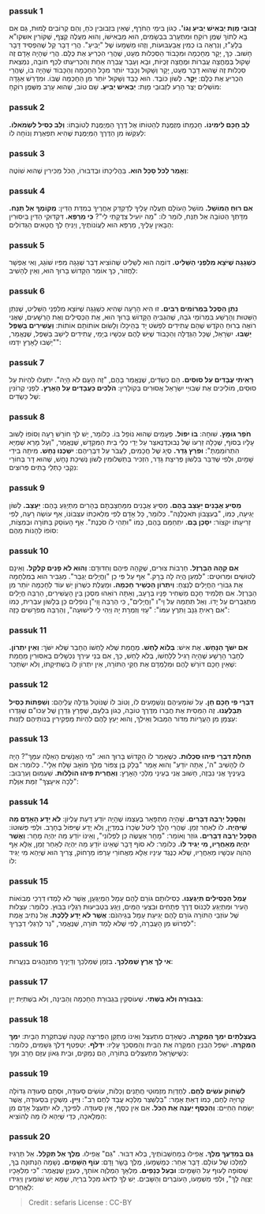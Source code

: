 
### passuk 1
<b>זְבוּבֵי מָוֶת יַבְאִישׁ יַבִּיעַ וְגוֹ'.</b> כְּגוֹן בִּימֵי הַחֹרֶף, שֶׁאֵין בִּזְבוּבִין כֹּחַ, וְהֵם קְרוֹבִים לָמוּת, גַּם אִם בָּא לְתוֹךְ שֶׁמֶן רוֹקֵחַ וּמִתְעָרֵב בִּבְשָׂמִים, הוּא מַבְאִישׁוֹ, וְהוּא מַעֲלֶה קֶצֶף, שֶׁקּוֹרִין אשקו"א בְלַעַ"ז, וְנִרְאֶה בוֹ כְמִין אֲבַעְבּוּעוֹת, וְזֶהוּ מַשְׁמָעוֹ שֶׁל "יַבִּיעַ". הֲרֵי דָבָר קַל שֶׁהִפְסִיד דָּבָר חָשׁוּב. כַּךְ, יָקָר מֵחָכְמָה וּמִכָּבוֹד הַסִּכְלוּת מְעָט, שֶׁהֲרֵי הִכְרִיעַ אֶת כֻּלָּם. הֲרֵי שֶׁהָיָה אָדָם זֶה שָׁקוּל בְּמֶחֱצָה עֲבֵרוֹת וּמֶחֱצָה זְכֻיּוֹת, וּבָא וְעָבַר עֲבֵרָה אַחַת וְהִכְרִיעַתּוּ לְכַף חוֹבָה, נִמְצֵאת סִכְלוּת זֶה שֶׁהוּא דָבָר מֻעָט, יָקָר וְשָׁקוּל וְכָבֵד יוֹתֵר מִכָּל הַחָכְמָה וְהַכָּבוֹד שֶׁהָיָה בוֹ, שֶׁהֲרֵי הִכְרִיעַ אֶת כֻּלָּם: 
<b>יָקָר.</b> לְשׁוֹן כּוֹבֶד. הוּא כָבֵד וְשָׁקוּל יוֹתֵר מִן הַחָכְמָה שֶׁבּוֹ. וּמִדְרַשׁ אַגָּדָה מוֹשְׁלִים יֵצֶר הָרַע לִזְבוּבֵי מָוֶת:
<b>יַבְאִישׁ יַבִּיעַ.</b> שֵׁם טוֹב, שֶׁהוּא עָרֵב מִשֶּׁמֶן רוֹקֵחַ: 

### passuk 2
<b>לֵב חָכָם לִימִינוֹ.</b> חָכְמָתוֹ מְזֻמֶּנֶת לְהַטּוֹתוֹ אֶל דֶּרֶךְ הַמְּיֻמֶּנֶת לְטוֹבָתוֹ:
<b>וְלֵב כְּסִיל לִשְׂמֹאלוֹ.</b> לְעַקְּשׁוֹ מִן הַדֶּרֶךְ הַמְּיֻמֶּנֶת שֶׁהִיא תִפְאֶרֶת וְנוֹחָה לוֹ:

### passuk 3
<b>וְאָמַר לַכֹּל סָכָל הוּא.</b> בַּהֲלִיכָתוֹ וּבְדִבּוּרוֹ, הַכֹּל מַכִּירִין שֶׁהוּא שׁוֹטֶה: 

### passuk 4
<b>אִם רוּחַ הַמּוֹשֵׁל.</b> מוֹשֵׁל הָעוֹלָם תַּעֲלֶה עָלֶיךָ לְדַקְדֵּק אַחֲרֶיךָ בְמִדַּת הַדִּין:
<b>מְקוֹמְךָ אַל תַּנַּח.</b> מִדָּתְךָ הַטּוֹבָה אַל תַּנַּח, לוֹמַר לוֹ: "מַה יוֹעִיל צִדְקָתִי לִי"? 
<b>כִּי מַרְפֵּא.</b> דִּקְדּוּקֵי הַדִּין בְּיִסּוּרִין הַבָּאִין עָלֶיךָ, מַרְפֵּא הוּא לַעֲוֹנוֹתֶיךָ, וְיַנִּיחַ לְךָ חֲטָאִים הַגְּדוֹלִים: 

### passuk 5
<b>כִּשְׁגָגָה שֶׁיֹּצָא מִלִּפְנֵי הַשַּׁלִּיט.</b> דּוֹמֶה הוּא לְשַׁלִּיט שֶׁהוֹצִיא דְבַר שְׁגָגָה מִפִּיו שׁוֹגֵג, וְאִי אֶפְשָׁר לַחֲזוֹר, כַּךְ אוֹמֵר הַקָּדוֹשׁ בָּרוּךְ הוּא, וְאֵין לְהָשִׁיב: 

### passuk 6
<b>נִתַּן הַסֶּכֶל בַּמְּרוֹמִים רַבִּים.</b> זוּ הִיא הָרָעָה שֶׁהִיא כִּשְׁגָגָה שֶׁיּוֹצָא מִלִּפְנֵי הַשַּׁלִּיט, שֶׁנִּתַּן הַשְּׁטוּת וְהָרֶשַׁע בִּמְרוֹמֵי גֹבַהּ, שֶׁהִגְבִּיהַּ הַקָּדוֹשׁ בָּרוּךְ הוּא, אֶת הַכְּסִילִים וְאֶת הָרְשָׁעִים, שֶׁאֲנִי רוֹאֶה בְרוּחַ הַקֹּדֶשׁ שֶׁהֵם עֲתִידִים לִפְשֹׁט יָד בְּהֵיכָלוֹ וְלָשׂוּם אוֹתוֹתָם אוֹתוֹת: 
<b>וַעֲשִׁירִים בַּשֵּׁפֶל יֵשֵׁבוּ.</b> יִשְׂרָאֵל, שֶׁכָּל הַגְּדֻלָּה וְהַכָּבוֹד שֶׁיֵּשׁ לָהֶם עַכְשָׁיו בְּיָמַי, עֲתִידִים לֵישֵׁב בַּשֵּׁפֶל, שֶׁנֶּאֱמַר, "יֵשְׁבוּ לָאָרֶץ יִדְּמוּ": 

### passuk 7
<b>רָאִיתִי עֲבָדִים עַל סוּסִים.</b> הֵם כַּשְׂדִּים, שֶׁנֶּאֱמַר בָּהֶם, "זֶה הָעָם לֹא הָיָה". יִתְעַלּוּ לִהְיוֹת עַל סוּסִים, מוֹלִיכִים אֶת שְׁבוּיֵי יִשְׂרָאֵל אֲסוּרִים בְּקוֹלָרִין: 
<b>הֹלְכִים כַּעֲבָדִים עַל הָאָרֶץ.</b> לִפְנֵי קְרוֹנִין שֶׁל כַּשְׂדִּים:

### passuk 8
<b>חֹפֵר גּוּמָּץ.</b> שׁוּחָה:
<b>בּוֹ יִפּוֹל.</b> פְּעָמִים שֶׁהוּא נוֹפֵל בּוֹ. כְּלוֹמַר, יֵשׁ לְךָ חוֹרֵשׁ רָעָה וְסוֹפוֹ לָשׁוּב עָלָיו בְּסוֹף, שֶׁכָּלָה זַרְעוֹ שֶׁל נְבוּכַדְנֶאצַּר עַל יְדֵי כְלֵי בֵית הַמִּקְדָּשׁ, שֶׁנֶּאֱמַר, "וְעַל מָרֵא שְׁמַיָּא הִתְרוֹמַמְתָּ": 
<b>וּפֹרֵץ גָּדֵר.</b> סְיָג שֶׁל חֲכָמִים, לַעֲבֹר עַל דִּבְרֵיהֶם: 
<b>יִשְּׁכֶנּוּ נָחָשׁ.</b> מִיתָה בִידֵי שָׁמָיִם, וּלְפִי שֶׁדִּבֵּר בִּלְשׁוֹן פְּרִיצַת גָּדֵר, הִזְכִּיר בְּתַשְׁלוּמִין לְשׁוֹן נְשִׁיכַת נָחָשׁ, שֶׁהוּא דָר בְּחוֹרֵי נִקְבֵי כָתְלֵי בָתִּים פְּרוּצִים: 

### passuk 9
<b>מַסִיעַ אֲבָנִים יֵעָצֵב בָּהֶם.</b> מַסִּיעַ אֲבָנִים מִמַּחְצַבְתָּם בֶּהָרִים מִתְיַגֵּעַ בָּהֶם:
<b>יֵעָצֵב.</b> לְשׁוֹן יְגִיעָה, כְּמוֹ, "בְּעִצָּבוֹן תֹּאכֲלֶנָּה". כְּלוֹמַר, כָּל אָדָם לְפִי מְלַאכְתּוֹ עִצְּבוֹנוֹ, אַף עוֹשֵׂה רָעָה, לְפִי זְרִיעָתוֹ יִקְצוֹר: 
<b>יִסָּכֶן בָּם.</b> יִתְחַמֵּם בָּהֶם, כְּמוֹ "וּתְהִי לוֹ סֹכֶנֶת". אַף הָעוֹסֵק בַּתּוֹרָה וּבְמִצְוֹת, סוֹפוֹ לֵהָנוֹת מֵהֶם: 

### passuk 10
<b>אִם קֵהָה הַבַּרְזֶל.</b> חַרְבוֹת צוּרִים, שֶׁקֵּהָה פִּיהֶם וְחִדּוּדָם: 
<b>וְהוּא לֹא פָנִים קִלְקַל.</b> וְאֵינָם לְטוּשִׁים וּמְרוּטִים: "לְמַעַן הֱיֵה לָה בָּרָק." אַף עַל פִּי כֵן "וַחֲיָלִים יְגַבֵּר". מַגְבִּיר הוּא בְמִלְחָמָה אֶת גִּבּוֹרֵי הַחֲיָלִים לְנַצֵּחַ: 
<b>וְיִתְרוֹן הַכְשֵׁיר חָכְמָה.</b> וּמַעֲלַת כִּשְׁרוֹן יֵשׁ עוֹד לַחָכְמָה יוֹתֵר מִן הַבַּרְזֶל. אִם תַּלְמִיד חָכָם מַשְׁחִיר פָּנָיו בְּרָעָב, וְאַתָּה רוֹאֵהוּ מִסְכֵּן בֵּין הָעֲשִׁירִים, הַרְבֵּה חֲיָלִים מִתְגַּבְּרִים עַל יָדוֹ. וְאַל תִּתְמַהּ עַל וָי"ו "וַחֲיָלִים", כִּי הַרְבֵּה וָוִי"ן נוֹפְלִים כֵּן בְּלָשׁוֹן עִבְרִית, כְּמוֹ "אִם רָאִיתָ גַנָּב וַתִּרֶץ עִמּוֹ": "עָזִּי וְזִמְרָת יָהּ וַיְהִי לִי לִישׁוּעָה", וְהַרְבֵּה מְפֹרָשִׁים כָּזֶה: 

### passuk 11
<b>אִם יִשֹּׁךְ הַנָּחָשׁ.</b> אֶת אִישׁ:
<b>בְּלוֹא לָחַשׁ.</b> מֵחֲמַת שֶׁלֹּא לָחְשׁוֹ הֶחָבֵר שֶׁלֹּא יִשֹּׁךְ:
<b>וְאֵין יִתְרוֹן.</b> לֶחָבֵר הָרָשָׁע שֶׁהָיָה רָגִיל לְלָחְשׁוֹ, בְּלֹא לָחַשׁ, כַּךְ, אִם בְנֵי עִירְךָ נִכְשָׁלִים בְּאִסּוּרִין מֵחֲמַת שֶׁאֵין חָכָם דּוֹרֵשׁ לָהֶם וּמְלַמְּדָם אֶת חֻקֵּי הַתּוֹרָה, אֵין יִתְרוֹן לוֹ בִשְׁתִיקָתוֹ, וְלֹא יִשְׂתַּכֵר: 

### passuk 12
<b>דִּבְרֵי פִי חָכָם חֵן.</b> עַל שׁוֹמְעֵיהֶם וְנִשְׁמָעִים לוֹ, וְטוֹב לוֹ שֶׁנּוֹטֵל גְּדֻלָּה עֲלֵיהֶם: 
<b>וְשִׁפְתוֹת כְּסִיל תְּבַלְּעֶנּוּ.</b> זֶה הַמֵּסִית אֶת חֲבֵרוֹ מִדֶּרֶךְ טוֹבָה, כְּגוֹן בִּלְעָם, שֶׁפָּרַץ גְּדֵרָן שֶׁל עַכּוּ"ם שֶׁגָּדְרוּ עַצְמָן מִן הָעֲרָיוֹת מִדּוֹר הַמַּבּוּל וְאֵילֵךְ, וְהוּא יָעַץ לָהֶם לִהְיוֹת מַפְקִירִין בְּנוֹתֵיהֶם לִזְנוּת: 

### passuk 13
<b>תְּחִלַּת דִּבְרֵי פִיהוּ סִכְלוּת.</b> כְּשֶׁאָמַר לוֹ הַקָּדוֹשׁ בָּרוּךְ הוּא: "מִי הָאֲנָשִׁים הָאֵלֶּה עִמָּךְ"? הָיָה לוֹ לְהָשִׁיב "ה', אַתָּה יוֹדֵעַ" וְהוּא אָמַר "בָּלָק בֶּן צִפּוֹר מֶלֶךְ מוֹאָב שָׁלַח אֵלָי". כְּלוֹמַר: אִם בְּעֵינֶיךָ אֲנִי נִבְזֶה, חָשׁוּב אֲנִי בְעֵינֵי מַלְכֵי הָאָרֶץ: 
<b>וְאַחֲרִית פִּיהוּ הוֹלֵלוּת.</b> שִׁעְמוּם וְעִרְבּוּב: "לְכָה אִיעָצְךָ" זִמַּת אִוֶּלֶת: 

### passuk 14
<b>וְהַסָּכָל יַרְבֶּה דְּבָרִים.</b> שֶׁהָיָה מִתְפָּאֵר בְּעַצְמוֹ שֶׁהָיָה יוֹדֵעַ דַּעַת עֶלְיוֹן:
<b>לֹא יֵדַע הָאָדָם מַה שֶׁיִּהְיֶה.</b> לוֹ לְאַחַר זְמַן. שֶׁהֲרֵי הָלַךְ לִיטֹּל שְׂכָרוֹ בְמִדְיָן, וְלֹא יָדַע שֶׁיִּפּוֹל בֶּחָרֶב. 
וּלְפִי פְּשׁוּטוֹ: <b>הַסָּכָל יַרְבֶּה דְבָרִים.</b> גּוֹזֵר וְאוֹמֵר: "מָחָר אֶעֱשֶׂה כֵן לִפְלוֹנִי", וְאֵינוֹ יוֹדֵעַ מַה יִּהְיֶה מָחָר: 
<b>וַאֲשֶׁר יִהְיֶה מֵאַחֲרָיו,  מִי יַגִּיד לוֹ.</b> כְּלוֹמַר: לֹא סוֹף דָּבָר שֶׁאֵינוֹ יוֹדֵעַ מַה יִּהְיֶה לְאַחַר זְמַן, אֶלָּא אַף הַהֹוֶה עַכְשָׁיו מֵאַחֲרָיו, שֶׁלֹּא כְנֶגֶד עֵינָיו אֶלָּא מֵאֲחוֹרֵי עָרְפּוֹ מֵרָחוֹק, צָרִיךְ הוּא שֶׁיְּהֵא מִי יַגִּיד לוֹ: 

### passuk 15
<b>עֲמַל הַכְּסִילִים תְּיַגְּעֶנּוּ.</b> כְּסִילוּתָם גּוֹרֵם לָהֶם עָמָל הַמְיַגְּעָן, אֲשֶׁר לֹא לָמְדוּ דַרְכֵי מְבוֹאוֹת הָעִיר וּמִתְיַגֵּעַ לִכְנוֹס דֶּרֶךְ פְּתָחִים וּבִצְעֵי הַמַּיִם, וְיָגֵעַ בִּטְבִיעוּת רַגְלָיו בַּבּוּץ. כְּלוֹמַר: עַצְלוּת שֶׁל עוֹזְבֵי הַתּוֹרָה גוֹרֵם לָהֶם יְגִיעַת עָמָל בְּגֵיהִנֹּם: 
<b>אֲשֶׁר לֹא יָדַע לָלֶכֶת.</b> אֶל נְתִיב אֱמֶת לִפְרוֹשׁ מִן הָעֲבֵרָה, לְפִי שֶׁלֹּא לָמַד תּוֹרָה, שֶׁנֶּאֱמַר, "נֵר לְרַגְלִי דְבָרֶיךָ": 

### passuk 16
<b>אִי לָךְ אֶרֶץ שֶׁמַּלְכֵּךְ.</b> בִּזְמַן שֶׁמַּלְכֵּךְ וְדַּיָּנַיִךְ מִתְנַהֲגִים בְּנַעֲרוּת:

### passuk 17
<b>בִּגְבוּרָה וְלֹא בַשְּׁתִי.</b> שֶׁעוֹסְקִין בִּגְבוּרַת הַחָכְמָה וְהַבִּינָה, וְלֹא בִשְׁתִיַּת יָיִן: 

### passuk 18
<b>בַּעֲצַלְתַּיִם יִמַּךְ הַמְּקָרֶה.</b> כְּשֶׁאָדָם מִתְעַצֵּל וְאֵינוֹ מְתַקֵּן הַפְּרִיצָה קְטַנָּה שֶׁבְּתִקְרַת הַבָּיִת:
<b>יִמַּךְ הַמְּקָרֶה.</b> יִשְׁפַּל הַבִּנְיָן הַמְּקָרֶה אֶת הַבַּיִת וְהַמְּסַכֵּךְ עָלָיו:
<b>יִדְלֹף.</b> יְטַפְטֵף דֶּלֶךְ גְּשָׁמִים, כְּלוֹמַר: כְּשֶׁיִּשְׂרָאֵל מִתְעַצְּלִים בַּתּוֹרָה, הֵם נְמַקִּים, וּבֵית גְּאוֹן עֻזָּם חָרֵב וּמָךְ: 

### passuk 19
<b>לִשְׂחוֹק עֹשִׂים לֶחֶם.</b> לְחֶדְוַת מִזְמוּטֵי חֲתָנִים וְכַלּוֹת, עוֹשִׂים סְעוּדָה, וּסְתָם סְעוּדָה גְדוֹלָה קְרוּיָה לֶחֶם, כְּמוֹ דְאַתְּ אָמַר: "בֵּלְשַׁצַּר מַלְכָּא עֲבַד לֶחֶם רַב": 
<b>וְיַיִן.</b> מַשְׁקִין בִּסְעוּדָה, אֲשֶׁר יְשַׂמַּח הַחַיִּים: 
<b>וְהַכֶּסֶף יַעֲנֶה אֶת הַכֹּל.</b> אִם אֵין כֶּסֶף, אֵין סְעוּדָה. לְפִיכָךְ, לֹא יִתְעַצֵּל אָדָם מִן הַמְלָאכָה, כְּדֵי שֶׁיְּהֵא לוֹ מַה לְהוֹצִיא: 

### passuk 20
<b>גַּם בְּמַדָּעֲךָ מֶלֶךְ.</b> אֲפִילּוּ בְמַחְשְׁבוֹתֶיךָ, בְּלֹא דִבּוּר. "גַּם" אֲפִילוּ. 
<b>מֶלֶךְ אַל תְּקַלֵּל.</b> אַל תַּרְגִּיז לְמַלְכּוֹ שֶׁל עוֹלָם. דָּבָר אַחֵר: כְּמַשְׁמָעוֹ, מֶלֶךְ בָּשָׂר וָדָם: 
<b>עוֹף הַשָּׁמַיִם.</b> נְשָׁמָה הַנְּתוּנָה בְךָ, שֶׁסּוֹפָה לָעוּף עַל הַשָּׁמָיִם: 
<b>וּבַעַל כְּנָפַיִם.</b> מַלְאָךְ הַמְלַוֶּה אוֹתְךָ, כְּעִנְיָן שֶׁנֶּאֱמַר: "כִּי מַלְאָכָיו יְצַוֶּה לָךְ", וּלְפִי מַשְׁמָעוֹ, הָעוֹבְרִים וְהַשָּׁבִים. יֵשׁ לְךָ לִדְאֹג מִכָּל בִּרְיָה, שֶׁמָּא יֵשׁ שׁוֹמְעִין וְיַגִּידוּ לַאֲחֵרִים: 

>Credit : sefaris
>License : CC-BY